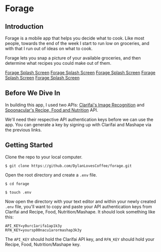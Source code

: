 # Forage

## Introduction
Forage is a mobile app that helps you decide what to cook. Like most people, towards the end of the week I start to run low on groceries, and with that I run out of ideas on what to cook.

Forage lets you snap a picture of your available groceries, and then determine what recipes you could make out of them.

[Forage Splash Screen](./assets/forage1.png)
[Forage Splash Screen](./assets/forage2.png)
[Forage Splash Screen](./assets/forage3.png)
[Forage Splash Screen](./assets/forage4.png)
[Forage Splash Screen](./assets/forage5.png)

## Before We Dive In
In building this app, I used two APIs: [Clarifai's Image Recognition](https://clarifai.com/developer/) and [Spoonacular's Recipe, Food and Nutrition](https://market.mashape.com/spoonacular/recipe-food-nutrition) API.

We'll need their respective API authentication keys before we can use the app. You can generate a key by signing up with Clarifai and Mashape via the previous links.

## Getting Started

Clone the repo to your local computer.
```
$ git clone https://github.com/DylanLovesCoffee/forage.git
```

Open the root directory and create a ```.env``` file.
```
$ cd forage
```
```
$ touch .env
```

Now open the directory with your text editor and within your newly created ```.env``` file, you'll want to copy and paste your API authentication keys from Clarifai and Recipe, Food, Nutrition/Mashape. It should look something like this:
```
API_KEY=y0urc1arifa1ap1k3y
RFN_KEY=yoursp00nacu1arormashap3k3y
```
The ```API_KEY``` should hold the Clarifai API key, and ```RFN_KEY``` should hold your Recipe, Food, Nutrition/Mashape key.
